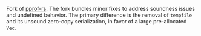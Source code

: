 Fork of [pprof-rs](https://github.com/tikv/pprof-rs). The fork bundles minor fixes to address soundness issues and undefined behavior. The primary difference is the removal of `tempfile` and its unsound zero-copy serialization, in favor of a large pre-allocated `Vec`.
